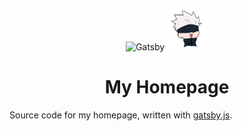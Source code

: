 <p align="center">
  <img alt="Gatsby" src="https://www.gatsbyjs.com/Gatsby-Monogram.svg" width="60" />
  <img alt="Gatsby" src="src/images/profile-pic.png" width="66" />
</p>
<h1 align="center">
  My Homepage
</h1>

Source code for my homepage, written with [gatsby.js](https://gatsbyjs.org).
